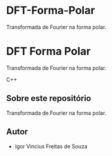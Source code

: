 # DFT-Forma-Polar
Transformada de Fourier na forma polar.
# DFT Forma Polar

Transformada de Fourier na forma polar.


C++
## Sobre este repositório


Transformada de Fourier na forma polar.

## Autor

* Igor Vincius Freitas de Souza
